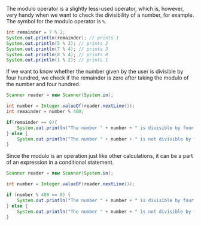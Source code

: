 The modulo operator is a slightly less-used operator, which is, however, very handy when we want to check the divisibility of a number, for example. The symbol for the modulo operator is `%`.

```java
int remainder = 7 % 2;
System.out.println(remainder); // prints 1
System.out.println(5 % 3); // prints 2
System.out.println(7 % 4); // prints 3
System.out.println(8 % 4); // prints 0
System.out.println(1 % 2); // prints 1
```

If we want to know whether the number given by the user is divisible by four hundred, we check if the remainder is zero after taking the modulo of the number and four hundred.

```Java
Scanner reader = new Scanner(System.in);

int number = Integer.valueOf(reader.nextLine());
int remainder = number % 400;

if(remainder == 0){
	System.out.println("The number " + number + " is divisible by four hundred.");
} else {
	System.out.println("The number " + number + " is not divisible by four hundred.");
}
```

Since the modulo is an operation just like other calculations, it can be a part of an expression in a conditional statement.

```Java
Scanner reader = new Scanner(System.in);

int number = Integer.valueOf(reader.nextLine());

if (number % 400 == 0) {
    System.out.println("The number " + number + " is divisible by four hundred.");
} else {
    System.out.println("The number " + number + " is not divisible by four hundred.");
}
```